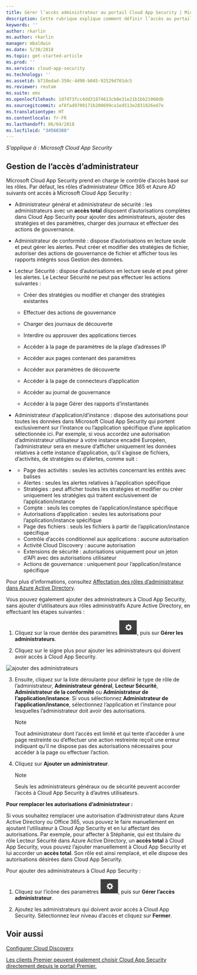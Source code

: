 ```yaml
---
title: Gérer l’accès administrateur au portail Cloud App Security | Microsoft Docs
description: Cette rubrique explique comment définir l’accès au portail Cloud App Security pour vos administrateurs.
keywords: ''
author: rkarlin
ms.author: rkarlin
manager: mbaldwin
ms.date: 5/30/2018
ms.topic: get-started-article
ms.prod: ''
ms.service: cloud-app-security
ms.technology: ''
ms.assetid: b718edad-350c-4d90-b045-92529d701dc5
ms.reviewer: reutam
ms.suite: ems
ms.openlocfilehash: 1d7d73fcc4dd31874613cb0e31e21b1bb21060db
ms.sourcegitcommit: af8fad9709171b200699ca1ed513e2831826ed7e
ms.translationtype: HT
ms.contentlocale: fr-FR
ms.lasthandoff: 06/04/2018
ms.locfileid: "34568388"
---
```

*S’applique à : Microsoft Cloud App Security*


## <a name="managing-admin-access"></a>Gestion de l’accès d’administrateur

Microsoft Cloud App Security prend en charge le contrôle d’accès basé sur les rôles. Par défaut, les rôles d’administrateur Office 365 et Azure AD suivants ont accès à Microsoft Cloud App Security :

- Administrateur général et administrateur de sécurité : les administrateurs avec un **accès total** disposent d’autorisations complètes dans Cloud App Security pour ajouter des administrateurs, ajouter des stratégies et des paramètres, charger des journaux et effectuer des actions de gouvernance.

- Administrateur de conformité : dispose d’autorisations en lecture seule et peut gérer les alertes. Peut créer et modifier des stratégies de fichier, autoriser des actions de gouvernance de fichier et afficher tous les rapports intégrés sous Gestion des données. 

- Lecteur Sécurité : dispose d’autorisations en lecture seule et peut gérer les alertes. Le Lecteur Sécurité ne peut pas effectuer les actions suivantes :

   - Créer des stratégies ou modifier et changer des stratégies existantes 

   - Effectuer des actions de gouvernance 

   - Charger des journaux de découverte

   - Interdire ou approuver des applications tierces

   - Accéder à la page de paramètres de la plage d’adresses IP

   - Accéder aux pages contenant des paramètres 

   - Accéder aux paramètres de découverte 

   - Accéder à la page de connecteurs d’application

   - Accéder au journal de gouvernance 

   - Accéder à la page Gérer des rapports d’instantanés 

- Administrateur d’application/d’instance : dispose des autorisations pour toutes les données dans Microsoft Cloud App Security qui portent exclusivement sur l’instance ou l’application spécifique d’une application sélectionnée ici. Par exemple, si vous accordez une autorisation d’administrateur utilisateur à votre instance encadré Européen, l’administrateur sera en mesure d’afficher uniquement les données relatives à cette instance d’application, qu’il s’agisse de fichiers, d’activités, de stratégies ou d’alertes, comme suit :
- 
  - Page des activités : seules les activités concernant les entités avec balises
  - Alertes : seules les alertes relatives à l’application spécifique
  - Stratégies : peut afficher toutes les stratégies et modifier ou créer uniquement les stratégies qui traitent exclusivement de l’application/instance
  - Compte : seuls les comptes de l’application/instance spécifique
  - Autorisations d’application : seules les autorisations pour l’application/instance spécifique
  - Page des fichiers : seuls les fichiers à partir de l’application/instance spécifique
  - Contrôle d’accès conditionnel aux applications : aucune autorisation
  - Activité Cloud Discovery : aucune autorisation
  - Extensions de sécurité : autorisations uniquement pour un jeton d’API avec des autorisations utilisateur
  - Actions de gouvernance : uniquement pour l’application/instance spécifique 

Pour plus d’informations, consultez [Affectation des rôles d’administrateur dans Azure Active Directory](https://docs.microsoft.com/en-us/azure/active-directory/active-directory-assign-admin-roles).

Vous pouvez également ajouter des administrateurs à Cloud App Security, sans ajouter d’utilisateurs aux rôles administratifs Azure Active Directory, en effectuant les étapes suivantes :

1. Cliquez sur la roue dentée des paramètres ![icône des paramètres](./media/settings-icon.png "icône des paramètres"), puis sur **Gérer les administrateurs**. 

2. Cliquez sur le signe plus pour ajouter les administrateurs qui doivent avoir accès à Cloud App Security.
  
  ![ajouter des administrateurs](./media/add-admin.png)
    
3. Ensuite, cliquez sur la liste déroulante pour définir le type de rôle de l’administrateur, **Administrateur général**, **Lecteur Sécurité**, **Administrateur de la conformité** ou **Administrateur de l’application/instance**. Si vous sélectionnez **Administrateur de l’application/instance**, sélectionnez l’application et l’instance pour lesquelles l’administrateur doit avoir des autorisations.

     >[!NOTE]
      >Tout administrateur dont l’accès est limité et qui tente d’accéder à une page restreinte ou d’effectuer une action restreinte reçoit une erreur indiquant qu’il ne dispose pas des autorisations nécessaires pour accéder à la page ou effectuer l’action.
4. Cliquez sur **Ajouter un administrateur**.  

   >[!NOTE]
    >Seuls les administrateurs généraux ou de sécurité peuvent accorder l’accès à Cloud App Security à d’autres utilisateurs.
  
**Pour remplacer les autorisations d’administrateur :**

Si vous souhaitez remplacer une autorisation d’administrateur dans Azure Active Directory ou Office 365, vous pouvez le faire manuellement en ajoutant l’utilisateur à Cloud App Security et en lui affectant des autorisations.
Par exemple, pour affecter à Stéphanie, qui est titulaire du rôle Lecteur Sécurité dans Azure Active Directory, un **accès total** à Cloud App Security, vous pouvez l’ajouter manuellement à Cloud App Security et lui accorder un **accès total**. Son rôle est ainsi remplacé, et elle dispose des autorisations désirées dans Cloud App Security. 


Pour ajouter des administrateurs à Cloud App Security :
1. Cliquez sur l’icône des paramètres ![icône des paramètres](./media/settings-icon.png "icône des paramètres"), puis sur **Gérer l’accès administrateur**. 

2. Ajoutez les administrateurs qui doivent avoir accès à Cloud App Security. Sélectionnez leur niveau d’accès et cliquez sur **Fermer**.

## <a name="see-also"></a>Voir aussi  
[Configurer Cloud Discovery](set-up-cloud-discovery.md)   

[Les clients Premier peuvent également choisir Cloud App Security directement depuis le portail Premier.](https://premier.microsoft.com/)  
  
  